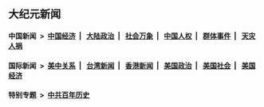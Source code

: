 ## 大纪元新闻

#### 中国新闻 &nbsp;>&nbsp; [中国经济](indexes/ncid283/README.md?09091645) &nbsp;| &nbsp; [大陆政治](indexes/ncid277/README.md?09091645) &nbsp;| &nbsp; [社会万象](indexes/ncid282/README.md?09091645) &nbsp;| &nbsp; [中国人权](indexes/ncid278/README.md?09091645) &nbsp;| &nbsp; [群体事件](indexes/ncid279/README.md?09091645) &nbsp;| &nbsp; [天灾人祸](indexes/ncid280/README.md?09091645)

#### 国际新闻 &nbsp;>&nbsp; [美中关系](indexes/nf1412576/README.md?09091645) &nbsp;| &nbsp; [台湾新闻](indexes/ncid1349361/README.md?09091645) &nbsp;| &nbsp; [香港新闻](indexes/ncid1349362/README.md?09091645) &nbsp;| &nbsp; [美国政治](indexes/ncid1078159/README.md?09091645) &nbsp;| &nbsp; [美国社会](indexes/ncid1078160/README.md?09091645) &nbsp;| &nbsp; [美国经济](indexes/ncid1078158/README.md?09091645)

#### 特别专题 &nbsp;>&nbsp; [中共百年历史](https://github.com/epoch-news/epoch-special/blob/master/README.md?09091645)  
